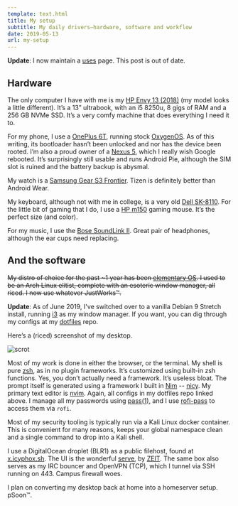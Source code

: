 ```yaml
---
template: text.html
title: My setup
subtitle: My daily drivers—hardware, software and workflow
date: 2019-05-13
url: my-setup
---
```


**Update**: I now maintain a [uses](/uses) page. This post is out of
date.

## Hardware

The only computer I have with me is my [HP Envy 13
(2018)](https://store.hp.com/us/en/mdp/laptops/envy-13) (my model looks
a little different). It’s a 13” ultrabook, with an i5 8250u, 8 gigs of
RAM and a 256 GB NVMe SSD. It’s a very comfy machine that does
everything I need it to.

For my phone, I use a [OnePlus 6T](https://www.oneplus.in/6t), running
stock [OxygenOS](https://www.oneplus.in/oxygenos). As of this writing,
its bootloader hasn’t been unlocked and nor has the device been rooted.
I’m also a proud owner of a [Nexus
5](https://en.wikipedia.org/wiki/Nexus_5), which I really wish Google
rebooted. It’s surprisingly still usable and runs Android Pie, although
the SIM slot is ruined and the battery backup is abysmal.

My watch is a [Samsung Gear S3
Frontier](https://www.samsung.com/in/wearables/gear-s3-frontier-r760/).
Tizen is definitely better than Android Wear.

My keyboard, although not with me in college, is a very old [Dell
SK-8110](https://www.amazon.com/Dell-Keyboard-Model-SK-8110-Interface/dp/B00366HMMO).
For the little bit of gaming that I do, I use a [HP
m150](https://www.hpshopping.in/hp-m150-gaming-mouse-3dr63pa.html)
gaming mouse. It’s the perfect size (and color).

For my music, I use the [Bose SoundLink
II](https://www.boseindia.com/en_in/products/headphones/over_ear_headphones/soundlink-around-ear-wireless-headphones-ii.html).
Great pair of headphones, although the ear cups need replacing.

## And the software

<del>My distro of choice for the past ~1 year has been [elementary
OS](https://elementary.io). I used to be an Arch Linux elitist, complete
with an esoteric window manager, all riced. I now use whatever
JustWorks™.</del>

**Update**: As of June 2019, I've switched over to a vanilla Debian
9 Stretch install, running [i3](https://i3wm.org) as my window manager.
If you want, you can dig through my configs at my
[dotfiles](https://github.com/icyphox/dotfiles) repo. 

Here’s a (riced) screenshot of my desktop. 

![scrot](https://i.redd.it/jk574gworp331.png)

Most of my work is done in either the browser, or the terminal. My shell
is pure [zsh](http://www.zsh.org), as in no plugin frameworks. It’s
customized using built-in zsh functions. Yes, you don’t actually need
a framework. It’s useless bloat. The prompt itself is generated using
a framework I built in [Nim](https://nim-lang.org) --
[nicy](https://github.com/icyphox/nicy). My primary text editor is
[nvim](https://neovim.org). Again, all configs in my dotfiles repo
linked above. I manage all my passwords using
[pass(1)](https://passwordstore.org), and I use
[rofi-pass](https://github.com/carnager/rofi-pass) to access them via
`rofi`.

Most of my security tooling is typically run via a Kali Linux docker
container. This is convenient for many reasons, keeps your global
namespace clean and a single command to drop into a Kali shell.

I use a DigitalOcean droplet (BLR1) as a public filehost, found at
[x.icyphox.sh](https://x.icyphox.sh). The UI is the wonderful
[serve](https://github.com/zeit/serve), by [ZEIT](https://zeit.co). The
same box also serves as my IRC bouncer and OpenVPN (TCP), which I tunnel
via SSH running on 443. Campus firewall woes. 

I plan on converting my desktop back at home into a homeserver setup.
pSoon™.
